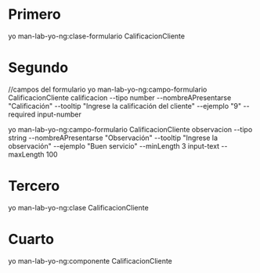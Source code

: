 # Primero
yo man-lab-yo-ng:clase-formulario CalificacionCliente
# Segundo
//campos del formulario
yo man-lab-yo-ng:campo-formulario CalificacionCliente calificacion --tipo number --nombreAPresentarse "Calificación" --tooltip "Ingrese la calificación del cliente" --ejemplo "9" --required  input-number   

yo man-lab-yo-ng:campo-formulario CalificacionCliente observacion --tipo string --nombreAPresentarse "Observación" --tooltip "Ingrese la observación" --ejemplo "Buen servicio" --minLength 3  input-text --maxLength 100   

# Tercero

yo man-lab-yo-ng:clase CalificacionCliente

# Cuarto 

yo man-lab-yo-ng:componente CalificacionCliente
